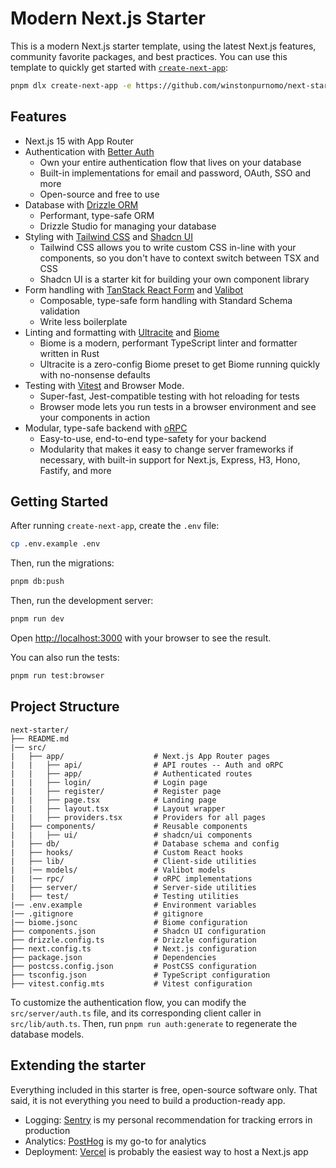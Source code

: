 # Modern Next.js Starter

This is a modern Next.js starter template, using the latest Next.js features, community favorite packages, and best practices.
You can use this template to quickly get started with [`create-next-app`](https://nextjs.org/docs/app/api-reference/cli/create-next-app):

```bash
pnpm dlx create-next-app -e https://github.com/winstonpurnomo/next-starter
```

## Features

- Next.js 15 with App Router
- Authentication with [Better Auth](https://better-auth.com)
  - Own your entire authentication flow that lives on your database
  - Built-in implementations for email and password, OAuth, SSO and more
  - Open-source and free to use
- Database with [Drizzle ORM](https://orm.drizzle.team)
  - Performant, type-safe ORM
  - Drizzle Studio for managing your database
- Styling with [Tailwind CSS](https://tailwindcss.com) and [Shadcn UI](https://ui.shadcn.com)
  - Tailwind CSS allows you to write custom CSS in-line with your components, so you don't have to context switch between TSX and CSS
  - Shadcn UI is a starter kit for building your own component library
- Form handling with [TanStack React Form](https://tanstack.com/form) and [Valibot](https://valibot.dev)
  - Composable, type-safe form handling with Standard Schema validation
  - Write less boilerplate
- Linting and formatting with [Ultracite](https://ultracite.ai) and [Biome](https://biome.dev)
  - Biome is a modern, performant TypeScript linter and formatter written in Rust
  - Ultracite is a zero-config Biome preset to get Biome running quickly with no-nonsense defaults
- Testing with [Vitest](https://vitest.dev) and Browser Mode.
  - Super-fast, Jest-compatible testing with hot reloading for tests
  - Browser mode lets you run tests in a browser environment and see your components in action
- Modular, type-safe backend with [oRPC](https://orpc.unnoq.com)
  - Easy-to-use, end-to-end type-safety for your backend
  - Modularity that makes it easy to change server frameworks if necessary, with built-in support for Next.js, Express, H3, Hono, Fastify, and more

## Getting Started

After running `create-next-app`, create the `.env` file:

```bash
cp .env.example .env
```

Then, run the migrations:

```bash
pnpm db:push
```

Then, run the development server:

```bash
pnpm run dev
```

Open [http://localhost:3000](http://localhost:3000) with your browser to see the result.

You can also run the tests:

```bash
pnpm run test:browser
```

## Project Structure

```
next-starter/
├── README.md
|── src/
|   ├── app/                    # Next.js App Router pages
|   |   ├── api/                # API routes -- Auth and oRPC
|   |   ├── app/                # Authenticated routes
|   |   ├── login/              # Login page
|   |   ├── register/           # Register page
|   |   ├── page.tsx            # Landing page
|   |   ├── layout.tsx          # Layout wrapper
|   |   ├── providers.tsx       # Providers for all pages
|   ├── components/             # Reusable components
|   |   ├── ui/                 # shadcn/ui components
|   ├── db/                     # Database schema and config
|   ├── hooks/                  # Custom React hooks
|   ├── lib/                    # Client-side utilities
|   |── models/                 # Valibot models
|   |── rpc/                    # oRPC implementations
|   ├── server/                 # Server-side utilities
|   ├── test/                   # Testing utilities
|── .env.example                # Environment variables
|── .gitignore                  # gitignore
|── biome.jsonc                 # Biome configuration
├── components.json             # Shadcn UI configuration
├── drizzle.config.ts           # Drizzle configuration
├── next.config.ts              # Next.js configuration
├── package.json                # Dependencies
├── postcss.config.json         # PostCSS configuration
├── tsconfig.json               # TypeScript configuration
├── vitest.config.mts           # Vitest configuration
```

To customize the authentication flow, you can modify the `src/server/auth.ts` file, and its corresponding client caller in `src/lib/auth.ts`. Then, run `pnpm run auth:generate` to regenerate the database models.

## Extending the starter

Everything included in this starter is free, open-source software only. That said, it is not everything you need to build a production-ready app.

- Logging: [Sentry](https://sentry.io) is my personal recommendation for tracking errors in production
- Analytics: [PostHog](https://posthog.com) is my go-to for analytics
- Deployment: [Vercel](https://vercel.com) is probably the easiest way to host a Next.js app

